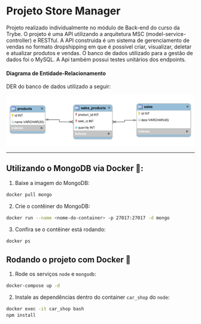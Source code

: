 # Projeto Store Manager 

Projeto realizado individualmente no módulo  de Back-end do curso da Trybe.
O projeto é uma API utilizando a arquitetura MSC (model-service-controller) e RESTful. 
A API construida é um sistema de gerenciamento de vendas no formato dropshipping em que é possível criar, visualizar, deletar e atualizar produtos e vendas. O banco de dados utilizado para a gestão de dados foi o MySQL. A Api também possui testes unitários dos endpoints.

  #### Diagrama de Entidade-Relacionamento

  DER do banco de dados utilizado a seguir:

  ![DER](./public/erStoreManager.png)

  ---
  
   ## Utilizando o MongoDB via Docker 🐳:

  1. Baixe a imagem do MongoDB:

  ```sh
  docker pull mongo
  ```

  2. Crie o contêiner do MongoDB:

  ```sh
  docker run --name <nome-do-container> -p 27017:27017 -d mongo
  ```

  3. Confira se o contêiner está rodando:

  ```sh
  docker ps
  ```

 ## Rodando o projeto com Docker 🐳

 1. Rode os serviços `node` e `mongodb`:

  ```sh
  docker-compose up -d
  ```
 2. Instale as dependências dentro do container `car_shop` do `node`:

  ```sh
  docker exec -it car_shop bash
  npm install
  ```
